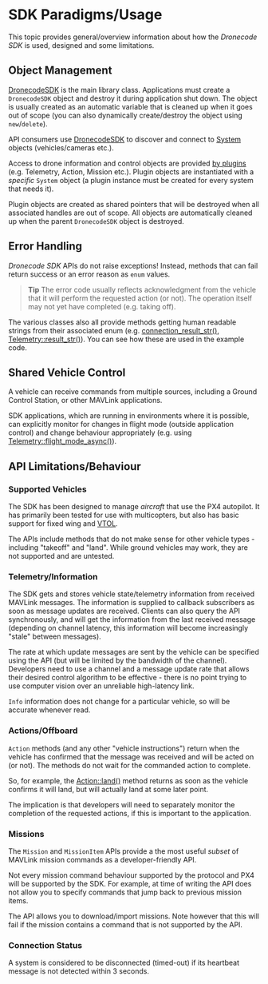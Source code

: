 # SDK Paradigms/Usage

This topic provides general/overview information about how the *Dronecode SDK* is used, designed and some limitations. 

## Object Management

[DronecodeSDK](../api_reference/classdronecode__sdk_1_1_dronecode_s_d_k.md) is the main library class. Applications must create a `DronecodeSDK` object and destroy it during application shut down. The object is usually created as an automatic variable that is cleaned up when it goes out of scope (you can also dynamically create/destroy the object using `new`/`delete`).

API consumers use [DronecodeSDK](../api_reference/classdronecode__sdk_1_1_dronecode_s_d_k.md) to discover and connect to [System](../api_reference/classdronecode__sdk_1_1_system.md) objects (vehicles/cameras etc.). 

Access to drone information and control objects are provided [by plugins](../guide/using_plugins.md) (e.g. Telemetry, Action, Mission etc.). 
Plugin objects are instantiated with a *specific* `System` object (a plugin instance must be created for every system that needs it). 

Plugin objects are created as shared pointers that will be destroyed when all associated handles are out of scope. 
All objects are automatically cleaned up when the parent `DronecodeSDK` object is destroyed.


## Error Handling

*Dronecode SDK* APIs do not raise exceptions! Instead, methods that can fail return success or an error reason as `enum` values.

> **Tip** The error code usually reflects acknowledgment from the vehicle that it will perform the requested action (or not). 
  The operation itself may not yet have completed (e.g. taking off).

The various classes also all provide methods getting human readable strings from their associated enum (e.g. [connection_result_str()](../api_reference/namespacedronecode__sdk.md#namespacedronecode__sdk_1a4f99d135d291363375982e84b6928f38), [Telemetry::result_str()](../api_reference/classdronecode__sdk_1_1_telemetry.md#classdronecode__sdk_1_1_telemetry_1a046457e28886493a677fe7d35627bacc)). You can see how these are used in the example code.


## Shared Vehicle Control

A vehicle can receive commands from multiple sources, including a Ground Control Station, or other MAVLink applications.

SDK applications, which are running in environments where it is possible, can explicitly monitor for changes in flight mode 
(outside application control) and change behaviour appropriately (e.g. using [Telemetry::flight_mode_async()](../api_reference/classdronecode__sdk_1_1_telemetry.md#classdronecode__sdk_1_1_telemetry_1a29494b6f0ed34be913e3f5c4bbfdf4cd)). 


## API Limitations/Behaviour

### Supported Vehicles

The SDK has been designed to manage *aircraft* that use the PX4 autopilot. It has primarily been tested for use with multicopters, but also has basic support for fixed wing and [VTOL](../guide/vtol.md).

The APIs include methods that do not make sense for other vehicle types - including "takeoff" and "land". While ground vehicles may work, they are not supported and are untested.


### Telemetry/Information

The SDK gets and stores vehicle state/telemetry information from received MAVLink messages. The information is supplied to callback subscribers as soon as message updates are received. Clients can also query the API synchronously, and will get the information from the last received message (depending on channel latency, this information will become increasingly "stale" between messages).

The rate at which update messages are sent by the vehicle can be specified using the API (but will be limited by the bandwidth of the channel). Developers need to use a channel and a message update rate that allows their desired control algorithm to be effective - there is no point trying to use computer vision over an unreliable high-latency link.

`Info` information does not change for a particular vehicle, so will be accurate whenever read.


### Actions/Offboard

`Action` methods (and any other "vehicle instructions") return when the vehicle has confirmed that the message was received and will be acted on (or not). The methods do not wait for the commanded action to complete.

So, for example, the [Action::land()](../api_reference/classdronecode__sdk_1_1_action.md#classdronecode__sdk_1_1_action_1a25490d09fd2905b96de2c2c6e52e5f7b) method returns as soon as the vehicle confirms it will land, but will actually land at some later point. 

The implication is that developers will need to separately monitor the completion of the requested actions, if this is important to the application.


### Missions

The `Mission` and `MissionItem` APIs provide a the most useful *subset* of MAVLink mission commands as a developer-friendly API. 

Not every mission command behaviour supported by the protocol and PX4 will be supported by the SDK. 
For example, at time of writing the API does not allow you to specify commands that jump back to previous mission items.

The API allows you to download/import missions. 
Note however that this will fail if the mission contains a command that is not supported by the API.


### Connection Status

A system is considered to be disconnected (timed-out) if its heartbeat message is not detected within 3 seconds.
